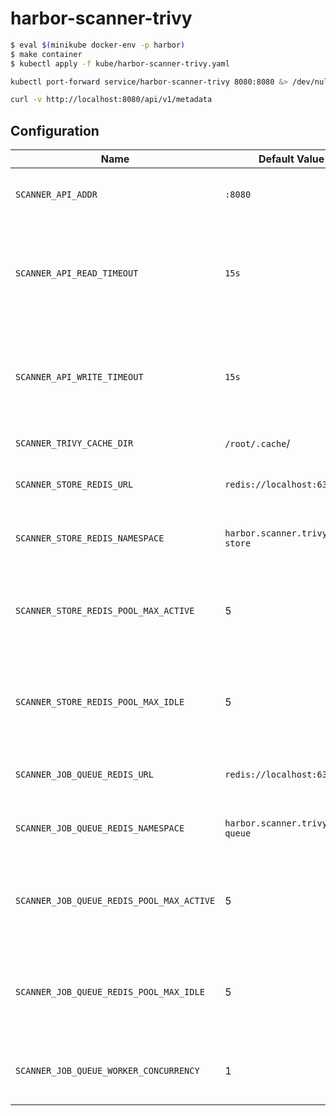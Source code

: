# harbor-scanner-trivy

```bash
$ eval $(minikube docker-env -p harbor)
$ make container
$ kubectl apply -f kube/harbor-scanner-trivy.yaml
```

```bash
kubectl port-forward service/harbor-scanner-trivy 8080:8080 &> /dev/null &

curl -v http://localhost:8080/api/v1/metadata
```

## Configuration

| Name                        | Default Value | Description |
|-----------------------------|---------------|-------------|
| `SCANNER_API_ADDR`          | `:8080`       | Binding address for the API server. |
| `SCANNER_API_READ_TIMEOUT`  | `15s`         | The maximum duration for reading the entire request, including the body. |
| `SCANNER_API_WRITE_TIMEOUT` | `15s`         | The maximum duration before timing out writes of the response. |
| `SCANNER_TRIVY_CACHE_DIR` | `/root/.cache`/ | Trivy cache directory. |
| `SCANNER_STORE_REDIS_URL`       | `redis://localhost:6379`          | Redis server URI for a redis store. |
| `SCANNER_STORE_REDIS_NAMESPACE` | `harbor.scanner.trivy:data-store` | A namespace for keys in a redis store. |
| `SCANNER_STORE_REDIS_POOL_MAX_ACTIVE` | 5 | The max number of connections allocated by the pool for a redis store. |
| `SCANNER_STORE_REDIS_POOL_MAX_IDLE`   | 5 | The max number of idle connections in the pool for a redis store. |
| `SCANNER_JOB_QUEUE_REDIS_URL`         | `redis://localhost:6379`         | Redis server URI for a jobs queue. |
| `SCANNER_JOB_QUEUE_REDIS_NAMESPACE`   | `harbor.scanner.trivy:job-queue` | A namespace for keys in a jobs queue. |
| `SCANNER_JOB_QUEUE_REDIS_POOL_MAX_ACTIVE` | 5 | The max number of connections allocated by the pool for a jobs queue. |
| `SCANNER_JOB_QUEUE_REDIS_POOL_MAX_IDLE`   | 5 | The max number of idle connections in the pool for a jobs queue. |
| `SCANNER_JOB_QUEUE_WORKER_CONCURRENCY`    | 1 | The number of workers to spin-up for a jobs queue. |
